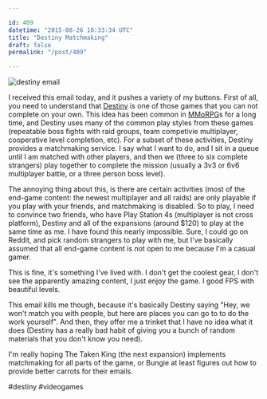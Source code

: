 ```yaml
---

id: 409
datetime: "2015-08-26 18:33:34 UTC"
title: "Destiny Matchmaking"
draft: false
permalink: "/post/409"

---
```


![destiny email](https://s3.amazonaws.com/f.cl.ly/items/213E1o1a3s3G0A0w2t1B/ScreenShot2015-08-26at11.02.38.png)

I received this email today, and it pushes a variety of my buttons. First of all, you need to understand that [Destiny](https://en.wikipedia.org/wiki/Destiny_%video_game%) is one of those games that you can not complete on your own. This idea has been common in [MMoRPG](https://en.wikipedia.org/wiki/Massively_multiplayer_online_role-playing_game)s for a long time, and Destiny uses many of the common play styles from these games (repeatable boss fights with raid groups, team competivie multiplayer, cooperative level completion, etc). For a subset of these activities, Destiny provides a matchmaking service. I say what I want to do, and I sit in a queue until I am matched with other players, and then we (three to six complete strangers) play together to complete the mission (usually a 3v3 or 6v6 multiplayer battle, or a three person boss level).

The annoying thing about this, is there are certain activities (most of the end-game content: the newest multiplayer and all raids) are only playable if you play with your friends, and matchmaking is disabled. So to play, I need to convince two friends, who have Play Station 4s (multiplayer is not cross platform), Destiny and all of the expansions (around $120) to play at the same time as me. I have found this nearly impossible. Sure, I could go on Reddit, and pick random strangers to play with me, but I've basically assumed that all end-game content is not open to me because I'm a casual gamer.

This is fine, it's something I've lived with. I don't get the coolest gear, I don't see the apparently amazing content, I just enjoy the game. I good FPS with beautiful levels.

This email kills me though, because it's basically Destiny saying "Hey, we won't match you with people, but here are places you can go to to do the work yourself". And then, they offer me a trinket that I have no idea what it does (Destiny has a really bad habit of giving you a bunch of random materials that you don't know you need). 

I'm really hoping The Taken King (the next expansion) implements matchmaking for all parts of the game, or Bungie at least figures out how to provide better carrots for their emails.

#destiny #videogames

